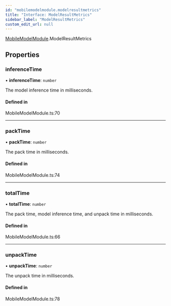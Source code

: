 ```yaml
---
id: "mobilemodelmodule.modelresultmetrics"
title: "Interface: ModelResultMetrics"
sidebar_label: "ModelResultMetrics"
custom_edit_url: null
---
```


[MobileModelModule](../modules/mobilemodelmodule.md).ModelResultMetrics

## Properties

### inferenceTime

• **inferenceTime**: `number`

The model inference time in milliseconds.

#### Defined in

MobileModelModule.ts:70

___

### packTime

• **packTime**: `number`

The pack time in milliseconds.

#### Defined in

MobileModelModule.ts:74

___

### totalTime

• **totalTime**: `number`

The pack time, model inference time, and unpack time in milliseconds.

#### Defined in

MobileModelModule.ts:66

___

### unpackTime

• **unpackTime**: `number`

The unpack time in milliseconds.

#### Defined in

MobileModelModule.ts:78
